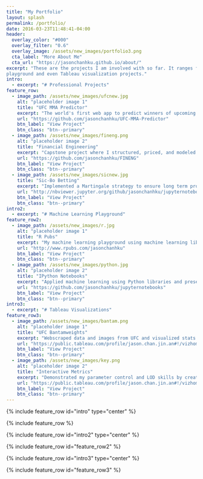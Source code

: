 ```yaml
---
title: "My Portfolio"
layout: splash
permalink: /portfolio/
date: 2016-03-23T11:48:41-04:00
header:
  overlay_color: "#000"
  overlay_filter: "0.6"
  overlay_image: /assets/new_images/portfolio3.png
  cta_label: "More About Me"
  cta_url: "https://jasonchanhku.github.io/about/"
excerpt: "These are the projects I am involved with so far. It ranges from professional projects to machine learning 
playground and even Tableau visualization projects."
intro: 
  - excerpt: "# Professional Projects"
feature_row:
  - image_path: /assets/new_images/ufcnew.jpg
    alt: "placeholder image 1"
    title: "UFC MMA Predictor"
    excerpt: "The world's first web app to predict winners of upcoming UFC MMA fights"
    url: "https://github.com/jasonchanhku/UFC-MMA-Predictor"
    btn_label: "View Project"
    btn_class: "btn--primary"  
  - image_path: /assets/new_images/fineng.png
    alt: "placeholder image 2"
    title: "Financial Engineering"
    excerpt: "Capstone project where I structured, priced, and modeled returns of a complex product"
    url: "https://github.com/jasonchanhku/FINENG"
    btn_label: "View Project"
    btn_class: "btn--primary"
  - image_path: /assets/new_images/sicnew.jpg
    title: "Sic-Bo Betting"
    excerpt: "Implemented a Martingale strategy to ensure long term profits on simulations"
    url: "http://nbviewer.jupyter.org/github/jasonchanhku/jupyternotebooks/blob/master/Macau%20%E5%A4%A7%E5%B0%8F%20simulation.ipynb"
    btn_label: "View Project"
    btn_class: "btn--primary"
intro2: 
  - excerpt: "# Machine Learning Playground"
feature_row2:
  - image_path: /assets/new_images/r.jpg
    alt: "placeholder image 1"
    title: "R Pubs"
    excerpt: "My machine learning playground using machine learning libraries and experimenting using R"
    url: "http://www.rpubs.com/jasonchanhku"
    btn_label: "View Project"
    btn_class: "btn--primary"  
  - image_path: /assets/new_images/python.jpg
    alt: "placeholder image 2"
    title: "IPython Notebooks"
    excerpt: "Applied machine learning using Python libraries and presenting them in Jupyter Notebooks"
    url: "https://github.com/jasonchanhku/jupyternotebooks"
    btn_label: "View Project"
    btn_class: "btn--primary"
intro3: 
  - excerpt: "# Tableau Visualizations"
feature_row3:
  - image_path: /assets/new_images/bantam.png
    alt: "placeholder image 1"
    title: "UFC Bantamweights"
    excerpt: "Webscraped data and images from UFC and visualized stats of UFC top Bantamweights"
    url: "https://public.tableau.com/profile/jason.chan.jin.an#!/vizhome/UFCTop5Bantamweights/UFCTop5Bantamweights"
    btn_label: "View Project"
    btn_class: "btn--primary"  
  - image_path: /assets/new_images/key.png
    alt: "placeholder image 2"
    title: "Interactive Metrics"
    excerpt: "Demonstrated my parameter control and LOD skills by creating advanced analytics"
    url: "https://public.tableau.com/profile/jason.chan.jin.an#!/vizhome/InteractiveKeyMetricsDashboard/Dashboard1"
    btn_label: "View Project"
    btn_class: "btn--primary"
---
```


{% include feature_row id="intro" type="center" %}

{% include feature_row %}

{% include feature_row id="intro2" type="center" %}

{% include feature_row id="feature_row2" %}

{% include feature_row id="intro3" type="center" %}

{% include feature_row id="feature_row3" %}

